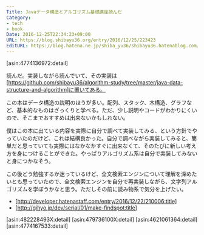 ```yaml
---
Title: Javaデータ構造とアルゴリズム基礎講座読んだ
Category:
- tech
- book
Date: 2016-12-25T22:34:23+09:00
URL: https://blog.shibayu36.org/entry/2016/12/25/223423
EditURL: https://blog.hatena.ne.jp/shiba_yu36/shibayu36.hatenablog.com/atom/entry/10328749687201184923
---
```


[asin:4774136972:detail]

読んだ。実装しながら読んでいて、その実装は [https://github.com/shibayu36/algorithm-study/tree/master/java-data-structure-and-algorithm]に置いてある。

この本はデータ構造の説明のほうが多い。配列、スタック、木構造、グラフなど、基本的なものはざっくりと学べる。ただ、少し説明やコードがわかりにくいので、そこまでおすすめは出来ないかもしれない。

僕はこの本に出ている内容を実際に自分で調べて実装してみる、という方針でやっていたのだけど、これは結構良かった。自分で調べながら実装してみると、簡単だと思っていても実際にはなかなかすぐに出来なくて、そのたびに新しい考え方を身につけることができた。やっぱりアルゴリズム系は自分で実装してみないと身につかなそう。


この後どう勉強するか迷っているけど、全文検索エンジンについて理解を深めたいとも思っていたので、全文検索エンジンを自分で再実装しながら、文字列アルゴリズムを学ぼうかなと思う。ただしその前に読み物系で気分を上げたい。

- [http://developer.hatenastaff.com/entry/2016/12/22/210006:title]
- [http://gihyo.jp/dev/serial/01/make-findspot:title]

[asin:482228493X:detail]
[asin:479736100X:detail]
[asin:4621061364:detail]
[asin:4774167533:detail]

